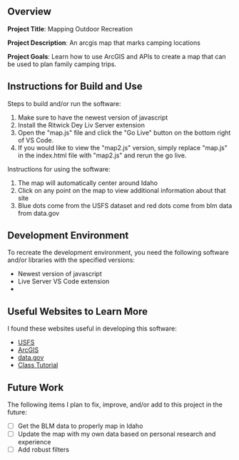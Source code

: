 ## Overview

**Project Title**: Mapping Outdoor Recreation

**Project Description**: An arcgis map that marks camping locations

**Project Goals**: Learn how to use ArcGIS and APIs to create a map that can be used to plan family camping trips.

## Instructions for Build and Use

Steps to build and/or run the software:

1. Make sure to have the newest version of javascript
2. Install the Ritwick Dey Liv Server extension
3. Open the "map.js" file and click the "Go Live" button on the bottom right of VS Code.
4. If you would like to view the "map2.js" version, simply replace "map.js" in the index.html file with "map2.js" and rerun the go live.

Instructions for using the software:

1. The map will automatically center around Idaho
2. Click on any point on the map to view additional information about that site
3. Blue dots come from the USFS dataset and red dots come from blm data from data.gov

## Development Environment 

To recreate the development environment, you need the following software and/or libraries with the specified versions:

* Newest version of javascript
* Live Server VS Code extension
*

## Useful Websites to Learn More

I found these websites useful in developing this software:

* [USFS](https://data-usfs.hub.arcgis.com/)
* [ArcGIS](https://developers.arcgis.com/javascript/latest/)
* [data.gov](https://data.gov/)
* [Class Tutorial](https://video.byui.edu/media/t/1_9g0s66tx)

## Future Work

The following items I plan to fix, improve, and/or add to this project in the future:

* [ ] Get the BLM data to properly map in Idaho
* [ ] Update the map with my own data based on personal research and experience
* [ ] Add robust filters
